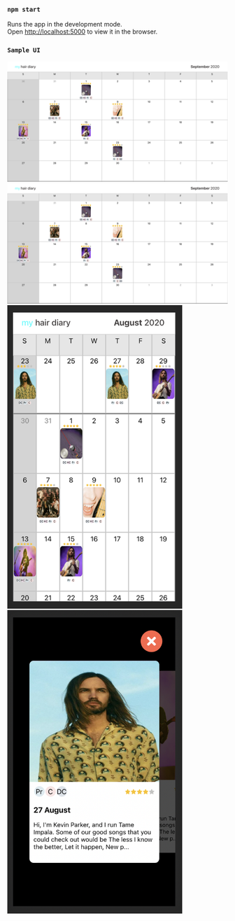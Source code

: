 ### `npm start`

Runs the app in the development mode.<br />
Open [http://localhost:5000](http://localhost:5000) to view it in the browser.

### `Sample UI`

<img src="https://github.com/razbotics/hair-diary-app/blob/master/git_imgs/screen1_big.png">
<img src="https://github.com/razbotics/hair-diary-app/blob/master/git_imgs/screen1_big.png">
<img src="https://github.com/razbotics/hair-diary-app/blob/master/git_imgs/screen1_small.png" width="400">
<img src="https://github.com/razbotics/hair-diary-app/blob/master/git_imgs/screen2_small.png" width="400">
